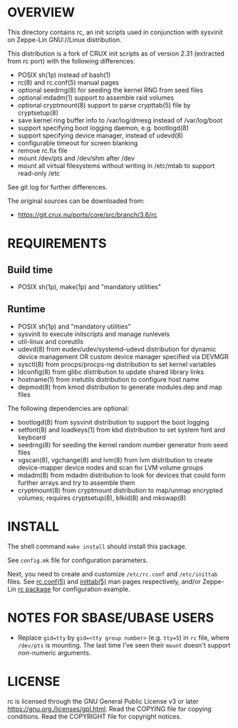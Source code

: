 OVERVIEW
========

This directory contains rc, an init scripts used in conjunction with sysvinit
on Zeppe-Lin GNU://Linux distribution.

This distribution is a fork of CRUX init scripts as of version 2.31 (extracted
from rc port) with the following differences:
  * POSIX sh(1p) instead of bash(1)
  * rc(8) and rc.conf(5) manual pages
  * optional seedrng(8) for seeding the kernel RNG from seed files
  * optional mdadm(1) support to assemble raid volumes
  * optional cryptmount(8) support to parse crypttab(5) file by cryptsetup(8)
  * save kernel ring buffer info to /var/log/dmesg instead of /var/log/boot
  * support specifying boot logging daemon, e.g. bootlogd(8)
  * support specifying device manager, instead of udevd(8)
  * configurable timeout for screen blanking
  * remove rc.fix file
  * mount /dev/pts and /dev/shm after /dev
  * mount all virtual filesystems without writing in /etc/mtab to support
    read-only /etc

See git log for further differences.

The original sources can be downloaded from:
  * https://git.crux.nu/ports/core/src/branch/3.6/rc


REQUIREMENTS
============

Build time
----------
  * POSIX sh(1p), make(1p) and "mandatory utilities"

Runtime
-------
  * POSIX sh(1p) and "mandatory utilities"
  * sysvinit to execute initscripts and manage runlevels
  * util-linux and coreutils
  * udevd(8) from eudev/udev/systemd-udevd distribution for dynamic device
    management OR custom device manager specified via DEVMGR
  * sysctl(8) from procps/procps-ng distribution to set kernel variables
  * ldconfig(8) from glibc distribution to update shared library links
  * hostname(1) from inetutils distribution to configure host name
  * depmod(8) from kmod distribution to generate modules.dep and map files

The following dependencies are optional:

  * bootlogd(8) from sysvinit distribution to support the boot logging
  * setfont(8) and loadkeys(1) from kbd distribution to set system font and
    keyboard
  * seedrng(8) for seeding the kernel random number generator from seed files
  * vgscan(8), vgchange(8) and lvm(8) from lvm distribution to create
    device-mapper device nodes and scan for LVM volume groups
  * mdadm(8) from mdadm distribution to look for devices that could form
    further arrays and try to assemble them
  * cryptmount(8) from cryptmount distribution to map/unmap encrypted volumes;
    requires cryptsetup(8), blkid(8) and mkswap(8)


INSTALL
=======

The shell command `make install` should install this package.

See `config.mk` file for configuration parameters.

Next, you need to create and customize `/etc/rc.conf` and `/etc/inittab` files.
See [rc.conf(5)][1] and [inittab(5)][2] man pages respectively, and/or
Zeppe-Lin [rc package][1] for configuration example.

[1]: https://zeppe-lin.github.io/rc.conf.5.html
[2]: https://zeppe-lin.github.io/inittab.5.html
[3]: https://github.com/zeppe-lin/pkgsrc-core/tree/1.x/rc


NOTES FOR SBASE/UBASE USERS
===========================

* Replace `gid=tty` by `gid=<tty group number>` (e.g. `tty=5`) in `rc` file,
  where `/dev/pts` is mounting.  The last time I've seen their `mount` doesn't
  support non-numeric arguments.


LICENSE
=======

rc is licensed through the GNU General Public License v3 or later
<https://gnu.org./licenses/gpl.html>.
Read the COPYING file for copying conditions.
Read the COPYRIGHT file for copyright notices.
